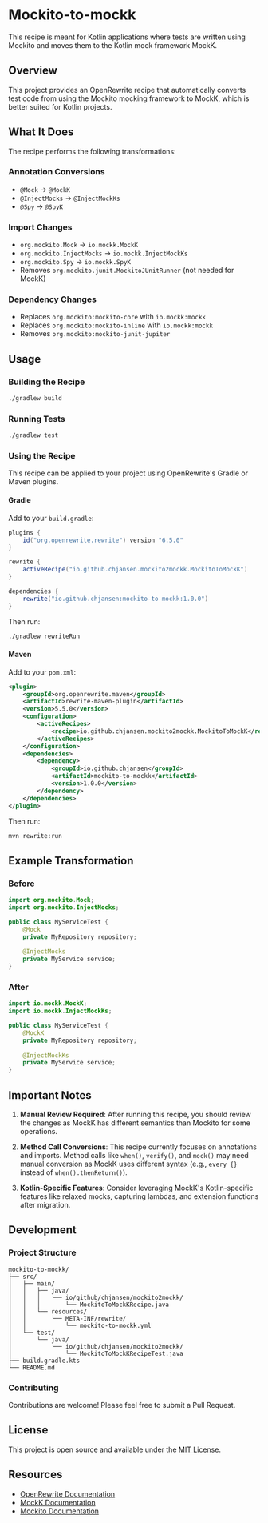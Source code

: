# Mockito-to-mockk

This recipe is meant for Kotlin applications where tests are written using Mockito and moves them to the Kotlin mock framework MockK.

## Overview

This project provides an OpenRewrite recipe that automatically converts test code from using the Mockito mocking framework to MockK, which is better suited for Kotlin projects.

## What It Does

The recipe performs the following transformations:

### Annotation Conversions

- `@Mock` → `@MockK`
- `@InjectMocks` → `@InjectMockKs`
- `@Spy` → `@SpyK`

### Import Changes

- `org.mockito.Mock` → `io.mockk.MockK`
- `org.mockito.InjectMocks` → `io.mockk.InjectMockKs`
- `org.mockito.Spy` → `io.mockk.SpyK`
- Removes `org.mockito.junit.MockitoJUnitRunner` (not needed for MockK)

### Dependency Changes

- Replaces `org.mockito:mockito-core` with `io.mockk:mockk`
- Replaces `org.mockito:mockito-inline` with `io.mockk:mockk`
- Removes `org.mockito:mockito-junit-jupiter`

## Usage

### Building the Recipe

```bash
./gradlew build
```

### Running Tests

```bash
./gradlew test
```

### Using the Recipe

This recipe can be applied to your project using OpenRewrite's Gradle or Maven plugins.

#### Gradle

Add to your `build.gradle`:

```groovy
plugins {
    id("org.openrewrite.rewrite") version "6.5.0"
}

rewrite {
    activeRecipe("io.github.chjansen.mockito2mockk.MockitoToMockK")
}

dependencies {
    rewrite("io.github.chjansen:mockito-to-mockk:1.0.0")
}
```

Then run:

```bash
./gradlew rewriteRun
```

#### Maven

Add to your `pom.xml`:

```xml
<plugin>
    <groupId>org.openrewrite.maven</groupId>
    <artifactId>rewrite-maven-plugin</artifactId>
    <version>5.5.0</version>
    <configuration>
        <activeRecipes>
            <recipe>io.github.chjansen.mockito2mockk.MockitoToMockK</recipe>
        </activeRecipes>
    </configuration>
    <dependencies>
        <dependency>
            <groupId>io.github.chjansen</groupId>
            <artifactId>mockito-to-mockk</artifactId>
            <version>1.0.0</version>
        </dependency>
    </dependencies>
</plugin>
```

Then run:

```bash
mvn rewrite:run
```

## Example Transformation

### Before

```java
import org.mockito.Mock;
import org.mockito.InjectMocks;

public class MyServiceTest {
    @Mock
    private MyRepository repository;
    
    @InjectMocks
    private MyService service;
}
```

### After

```java
import io.mockk.MockK;
import io.mockk.InjectMockKs;

public class MyServiceTest {
    @MockK
    private MyRepository repository;
    
    @InjectMockKs
    private MyService service;
}
```

## Important Notes

1. **Manual Review Required**: After running this recipe, you should review the changes as MockK has different semantics than Mockito for some operations.

2. **Method Call Conversions**: This recipe currently focuses on annotations and imports. Method calls like `when()`, `verify()`, and `mock()` may need manual conversion as MockK uses different syntax (e.g., `every {}` instead of `when().thenReturn()`).

3. **Kotlin-Specific Features**: Consider leveraging MockK's Kotlin-specific features like relaxed mocks, capturing lambdas, and extension functions after migration.

## Development

### Project Structure

```
mockito-to-mockk/
├── src/
│   ├── main/
│   │   ├── java/
│   │   │   └── io/github/chjansen/mockito2mockk/
│   │   │       └── MockitoToMockKRecipe.java
│   │   └── resources/
│   │       └── META-INF/rewrite/
│   │           └── mockito-to-mockk.yml
│   └── test/
│       └── java/
│           └── io/github/chjansen/mockito2mockk/
│               └── MockitoToMockKRecipeTest.java
├── build.gradle.kts
└── README.md
```

### Contributing

Contributions are welcome! Please feel free to submit a Pull Request.

## License

This project is open source and available under the [MIT License](LICENSE).

## Resources

- [OpenRewrite Documentation](https://docs.openrewrite.org/)
- [MockK Documentation](https://mockk.io/)
- [Mockito Documentation](https://site.mockito.org/)
